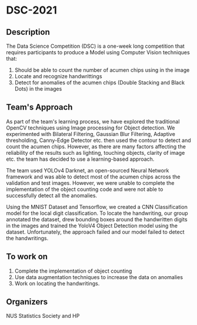 # DSC-2021

## Description 
The Data Science Competition (DSC) is a one-week long competition that requires participants to produce a Model using Computer Vision techniques that:
1. Should be able to count the number of acumen chips using in the image
2. Locate and recognize handwrittings
3. Detect for anomalies of the acumen chips (Double Stacking and Black Dots) in the images

## Team's Approach
As part of the team's learning process, we have explored the traditional OpenCV techniques using Image processing for Object detection. We experimented with Bilateral Filtering, Gaussian Blur Filtering, Adaptive thresholding, Canny-Edge Detector etc. then used the contour to detect and count the acumen chips. However, as there are many factors affecting the reliability of the results such as lighting, touching objects, clarity of image etc. the team has decided to use a learning-based approach.

The team used YOLOv4 Darknet, an open-sourced Neural Network framework and was able to detect most of the acumen chips across the validation and test images. However, we were unable to complete the implementation of the object counting code and were not able to successfully detect all the anomalies.

Using the MNIST Dataset and Tensorflow, we created a CNN Classification model for the local digit classification. To locate the handwriting, our group annotated the dataset, drew bounding boxes around the handwritten digits in the images and trained the YoloV4 Object Detection model using the dataset. Unfortunately, the approach failed and our model failed to detect the handwritings.

## To work on
1. Complete the implementation of object counting
2. Use data augmentation techniques to increase the data on anomalies
3. Work on locating the handwritings.

## Organizers
NUS Statistics Society and HP
